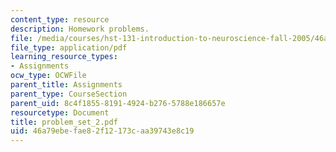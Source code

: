 ```yaml
---
content_type: resource
description: Homework problems.
file: /media/courses/hst-131-introduction-to-neuroscience-fall-2005/46a79ebefae82f12173caa39743e8c19_problem_set_2.pdf
file_type: application/pdf
learning_resource_types:
- Assignments
ocw_type: OCWFile
parent_title: Assignments
parent_type: CourseSection
parent_uid: 8c4f1855-8191-4924-b276-5788e186657e
resourcetype: Document
title: problem_set_2.pdf
uid: 46a79ebe-fae8-2f12-173c-aa39743e8c19
---
```

